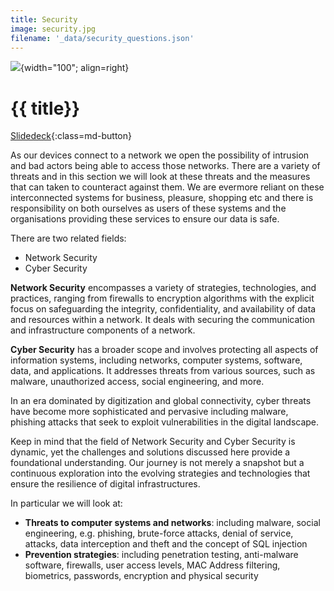 ```yaml
---
title: Security
image: security.jpg
filename: '_data/security_questions.json'
---
```


![](../../assets/images/topics/{{image}}){width="100"; align=right}

# {{ title}}

[Slidedeck](./slides/security-slides.pdf){:class=md-button}

As our devices connect to a network we open the possibility of intrusion and bad actors being able to access those networks.  There are a variety of threats and in this section we will look at these threats and the measures that can taken to counteract against them.  We are evermore reliant on these interconnected systems for business, pleasure, shopping etc and there is responsibility on both ourselves as users of these systems and the organisations providing these services to ensure our data is safe.

There are two related fields:

- Network Security
- Cyber Security

**Network Security** encompasses a variety of strategies, technologies, and practices, ranging from firewalls to encryption algorithms with the explicit focus on safeguarding the integrity, confidentiality, and availability of data and resources within a network. It deals with securing the communication and infrastructure components of a network.

**Cyber Security** has a broader scope and involves protecting all aspects of information systems, including networks, computer systems, software, data, and applications. It addresses threats from various sources, such as malware, unauthorized access, social engineering, and more.

In an era dominated by digitization and global connectivity, cyber threats have become more sophisticated and pervasive including malware, phishing attacks that seek to exploit vulnerabilities in the digital landscape.

Keep in mind that the field of Network Security and Cyber Security is dynamic, yet the challenges and solutions discussed here provide a foundational understanding. Our journey is not merely a snapshot but a continuous exploration into the evolving strategies and technologies that ensure the resilience of digital infrastructures.

In particular we will look at:

- **Threats to computer systems and networks**: including malware, social engineering, e.g. phishing, brute-force attacks, denial of service, attacks, data interception and theft and the concept of SQL injection
- **Prevention strategies**: including penetration testing, anti-malware software, firewalls, user access levels, MAC Address filtering, biometrics, passwords, encryption and physical security